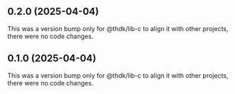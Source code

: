 ## 0.2.0 (2025-04-04)

This was a version bump only for @thdk/lib-c to align it with other projects, there were no code changes.

## 0.1.0 (2025-04-04)

This was a version bump only for @thdk/lib-c to align it with other projects, there were no code changes.